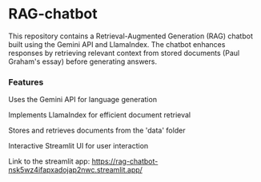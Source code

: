 # RAG-chatbot

This repository contains a Retrieval-Augmented Generation (RAG) chatbot built using the Gemini API and LlamaIndex. The chatbot enhances responses by retrieving relevant context from stored documents (Paul Graham's essay) before generating answers.

### Features

Uses the Gemini API for language generation

Implements LlamaIndex for efficient document retrieval

Stores and retrieves documents from the 'data' folder

Interactive Streamlit UI for user interaction


Link to the streamlit app: https://rag-chatbot-nsk5wz4ifapxadojap2nwc.streamlit.app/